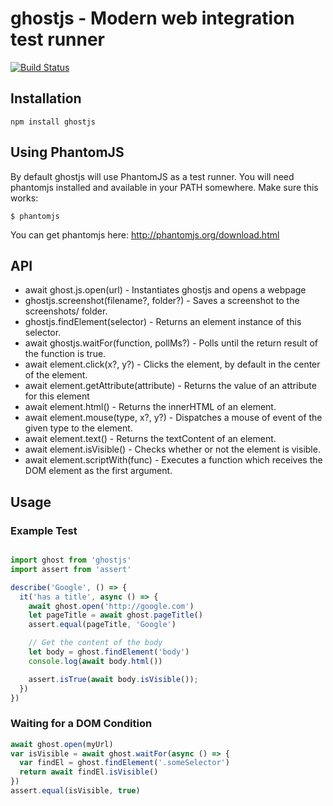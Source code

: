 # ghostjs - Modern web integration test runner

[![Build Status](https://travis-ci.org/KevinGrandon/ghostjs.svg?branch=master)](https://travis-ci.org/KevinGrandon/ghostjs)

## Installation

```
npm install ghostjs
```


## Using PhantomJS

By default ghostjs will use PhantomJS as a test runner. You will need phantomjs installed and available in your PATH somewhere. Make sure this works:
```
$ phantomjs
```

You can get phantomjs here: http://phantomjs.org/download.html


## API

* await ghost.js.open(url) - Instantiates ghostjs and opens a webpage
* ghostjs.screenshot(filename?, folder?) - Saves a screenshot to the screenshots/ folder.
* ghostjs.findElement(selector) - Returns an element instance of this selector.
* await ghostjs.waitFor(function, pollMs?) - Polls until the return result of the function is true.
* await element.click(x?, y?) - Clicks the element, by default in the center of the element.
* await element.getAttribute(attribute) - Returns the value of an attribute for this element
* await element.html() - Returns the innerHTML of an element.
* await element.mouse(type, x?, y?) - Dispatches a mouse of event of the given type to the element.
* await element.text() - Returns the textContent of an element.
* await element.isVisible() - Checks whether or not the element is visible.
* await element.scriptWith(func) - Executes a function which receives the DOM element as the first argument.

## Usage

### Example Test

```js

import ghost from 'ghostjs'
import assert from 'assert'

describe('Google', () => {
  it('has a title', async () => {
    await ghost.open('http://google.com')
    let pageTitle = await ghost.pageTitle()
    assert.equal(pageTitle, 'Google')

    // Get the content of the body
    let body = ghost.findElement('body')
    console.log(await body.html())

    assert.isTrue(await body.isVisible());
  })
})

```

### Waiting for a DOM Condition

```js
await ghost.open(myUrl)
var isVisible = await ghost.waitFor(async () => {
  var findEl = ghost.findElement('.someSelector')
  return await findEl.isVisible()
})
assert.equal(isVisible, true)
```
